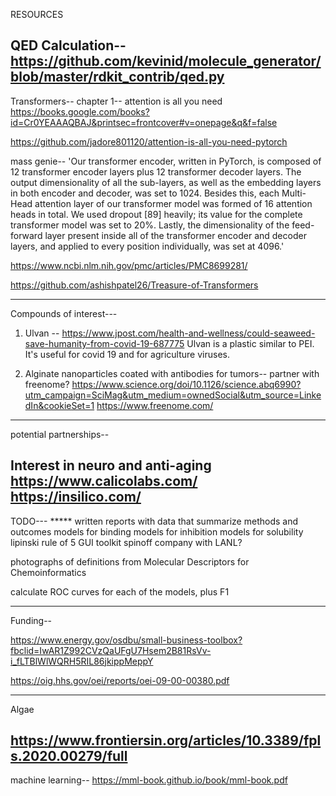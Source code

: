 RESOURCES

QED Calculation--
https://github.com/kevinid/molecule_generator/blob/master/rdkit_contrib/qed.py
-------------------------------------------------

Transformers--
chapter 1-- attention is all you need
https://books.google.com/books?id=Cr0YEAAAQBAJ&printsec=frontcover#v=onepage&q&f=false

https://github.com/jadore801120/attention-is-all-you-need-pytorch

mass genie-- 
'Our transformer encoder, written in PyTorch, is composed of 12 transformer encoder layers plus 12 transformer decoder layers. The output dimensionality of all the sub-layers, as well as the embedding layers in both encoder and decoder, was set to 1024. Besides this, each Multi-Head attention layer of our transformer model was formed of 16 attention heads in total. We used dropout [89] heavily; its value for the complete transformer model was set to 20%. Lastly, the dimensionality of the feed-forward layer present inside all of the transformer encoder and decoder layers, and applied to every position individually, was set at 4096.'

https://www.ncbi.nlm.nih.gov/pmc/articles/PMC8699281/


https://github.com/ashishpatel26/Treasure-of-Transformers

--------------------------------------------------------------------------------------------------------
Compounds of interest---
1. Ulvan -- 
https://www.jpost.com/health-and-wellness/could-seaweed-save-humanity-from-covid-19-687775
Ulvan is a plastic similar to PEI.  It's useful for covid 19 and for agriculture viruses.


2. Alginate nanoparticles coated with antibodies for tumors-- partner with freenome?
https://www.science.org/doi/10.1126/science.abq6990?utm_campaign=SciMag&utm_medium=ownedSocial&utm_source=LinkedIn&cookieSet=1
https://www.freenome.com/

--------------------------------------------------------------
potential partnerships--



Interest in neuro and anti-aging
https://www.calicolabs.com/
https://insilico.com/
----------------------------------------

TODO--- 
***** written reports with data that summarize methods and outcomes
models for binding
models for inhibition
models for solubility
lipinski rule of 5
GUI toolkit
spinoff company with LANL? 

photographs of definitions from Molecular Descriptors for Chemoinformatics

calculate ROC curves for each of the models, plus F1

----------------------------------------------

Funding--

https://www.energy.gov/osdbu/small-business-toolbox?fbclid=IwAR1Z992CVzQaUFgU7Hsem2B81RsVv-i_fLTBlWlWQRH5RIL86jkippMeppY

https://oig.hhs.gov/oei/reports/oei-09-00-00380.pdf

---------------------------------------------------------------

Algae

https://www.frontiersin.org/articles/10.3389/fpls.2020.00279/full
-------------------------------------------------------------------

machine learning--
https://mml-book.github.io/book/mml-book.pdf


